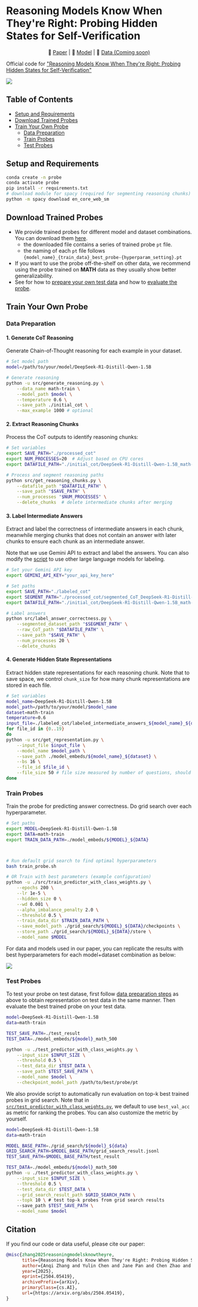 # Reasoning Models Know When They're Right: Probing Hidden States for Self-Verification


<div align="center">
  
📄 [Paper](https://arxiv.org/pdf/2504.05419) | 🔗 [Model](https://drive.usercontent.google.com/download?id=140GPBMca27-hAL5P8phK_jl2O9mReqo8&export=download&authuser=1&confirm=t&uuid=2302ab95-eb89-444e-aeed-8738a2c1d8b2&at=APcmpoyoq2GkpsrhGUK9W6EpyYoO:17446852776) | 🤗 [Data (Coming soon)]()

</div>

Official code for ["Reasoning Models Know When They're Right: Probing Hidden States for Self-Verification"](https://arxiv.org/pdf/2504.05419) 


![](./figures/main.png)

## Table of Contents


- [Setup and Requirements](#setup-and-requirements)
- [Download Trained Probes](#download-trained-probes)
- [Train Your Own Probe](#train-your-own-probe)
  - [Data Preparation](#data-preparation) 
  - [Train Probes](#train-probs)
  - [Test Probes](#test-probes)




## Setup and Requirements

```bash
conda create -n probe
conda activate probe
pip install -r requirements.txt
# download module for spacy (required for segmenting reasoning chunks)
python -m spacy download en_core_web_sm
```

## Download Trained Probes
- We provide trained probes for different model and dataset combinations. You can download them [here](https://drive.usercontent.google.com/download?id=140GPBMca27-hAL5P8phK_jl2O9mReqo8&export=download&authuser=1&confirm=t&uuid=2302ab95-eb89-444e-aeed-8738a2c1d8b2&at=APcmpoyoq2GkpsrhGUK9W6EpyYoO:17446852776).
    - the downloaded file contains a series of trained probe `pt` file.
    - the naming of each `pt` file follows `{model_name}_{train_data}_best_probe-{hyperparam_setting}.pt`
- If you want to use the probe off-the-shelf on other data, we recommend using the probe trained on **MATH** data as they usually show better generalizability.
- See for how to [prepare your own test data](#data-preparation) and how to [evaluate the probe](#test-probes). 


## Train Your Own Probe

### Data Preparation
#### 1. Generate CoT Reasoning
Generate Chain-of-Thought reasoning for each example in your dataset.

```bash
# Set model path
model=/path/to/your/model/DeepSeek-R1-Distill-Qwen-1.5B

# Generate reasoning
python -u src/generate_reasoning.py \
    --data_name math-train \
    --model_path $model \
    --temperature 0.6 \
    --save_path ./initial_cot \
    --max_example 1000 # optional
```

#### 2. Extract Reasoning Chunks
Process the CoT outputs to identify reasoning chunks:

```bash
# Set variables
export SAVE_PATH="./processed_cot"
export NUM_PROCESSES=20  # Adjust based on CPU cores
export DATAFILE_PATH="./initial_cot/DeepSeek-R1-Distill-Qwen-1.5B_math-train_rollout_temperature0.6.jsonl"

# Process and segment reasoning paths
python src/get_reasoning_chunks.py \
    --datafile_path "$DATAFILE_PATH" \
    --save_path "$SAVE_PATH" \
    --num_processes "$NUM_PROCESSES" \
    --delete_chunks  # delete intermediate chunks after merging
```

#### 3. Label Intermediate Answers
Extract and label the correctness of intermediate answers in each chunk, meanwhile merging chunks that does not contain an answer with later chunks to ensure each chunk as an intermediate answer.

Note that we use Gemini API to extract and label the answers. You can also modify the [script](src/label_answer_correctness.py) to use other large language models for labeling.

```bash
# Set your Gemini API key
export GEMINI_API_KEY="your_api_key_here"

# Set paths
export SAVE_PATH="./labeled_cot"
export SEGMENT_PATH="./processed_cot/segmented_CoT_DeepSeek-R1-Distill-Qwen-1.5B_math-train_rollout_temperature0.6_merged.json"
export DATAFILE_PATH="./initial_cot/DeepSeek-R1-Distill-Qwen-1.5B_math-train_rollout_temperature0.6.jsonl"

# Label answers
python src/label_answer_correctness.py \
    --segmented_dataset_path "$SEGMENT_PATH" \
    --raw_CoT_path "$DATAFILE_PATH" \
    --save_path "$SAVE_PATH" \
    --num_processes 20 \
    --delete_chunks
```

#### 4. Generate Hidden State Representations
Extract hidden state representations for each reasoning chunk. Note that to save space, we control `chunk_size` for how many chunk representations are stored in each file.

```bash
# Set variables
model_name=DeepSeek-R1-Distill-Qwen-1.5B
model_path=/path/to/your/model/$model_name
dataset=math-train
temperature=0.6
input_file=./labeled_cot/labeled_intermediate_answers_${model_name}_${dataset}_rollout_temperature${temperature}.jsonl
for file_id in {0..19}
do
python -u src/get_representation.py \
    --input_file $input_file \
    --model_name $model_path \
    --save_path ./model_embeds/${model_name}_${dataset} \
    --bs 16 \
    --file_id $file_id \
    --file_size 50 # file size measured by number of questions, should not be too large because that would affect training data shuffling
done
```
### Train Probes
Train the probe for predicting answer correctness. Do grid search over each hyperparameter.

```bash
# Set paths
export MODEL=DeepSeek-R1-Distill-Qwen-1.5B
export DATA=math-train
export TRAIN_DATA_PATH=./model_embeds/${MODEL}_${DATA}



# Run default grid search to find optimal hyperparameters
bash train_probe.sh

# OR Train with best parameters (example configuration)
python -u ./src/train_predictor_with_class_weights.py \
    --epochs 200 \
    --lr 1e-5 \
    --hidden_size 0 \
    --wd 0.001 \
    --alpha_imbalance_penalty 2.0 \
    --threshold 0.5 \
    --train_data_dir $TRAIN_DATA_PATH \
    --save_model_path ./grid_search/${MODEL}_${DATA}/checkpoints \
    --store_path ./grid_search/${MODEL}_${DATA}/store \
    --model_name $MODEL
```

For data and models used in our paper, you can replicate the results with best hyperparameters for each model+dataset combination as below:

![](./figures/hyperparam.png)

### Test Probes

To test your probe on test datase, first follow [data preparation steps](#data-preparation) as above to obtain representation on test data in the same manner. Then evaluate the best trained probe on your test data.

```bash
model=DeepSeek-R1-Distill-Qwen-1.5B
data=math-train

TEST_SAVE_PATH=./test_result
TEST_DATA=./model_embeds/${model}_math_500

python -u ./test_predictor_with_class_weights.py \
    --input_size $INPUT_SIZE \
    --threshold 0.5 \
    --test_data_dir $TEST_DATA \
    --save_path $TEST_SAVE_PATH \
    --model_name $model \
    --checkpoint_model_path /path/to/best/probe/pt 
```

We also provide script to automatically run evaluation on top-k best trained probes in grid search.
Note that in [`src/test_predictor_with_class_weights.py`](./src/test_predictor_with_class_weights.py), we default to use `best_val_acc` as metric for ranking the probes. You can also customize the metric by yourself.

```bash
model=DeepSeek-R1-Distill-Qwen-1.5B
data=math-train

MODEL_BASE_PATH=./grid_search/${model}_${data}
GRID_SEARCH_PATH=$MODEL_BASE_PATH/grid_search_result.jsonl
TEST_SAVE_PATH=$MODEL_BASE_PATH/test_result

TEST_DATA=./model_embeds/${model}_math_500
python -u ./test_predictor_with_class_weights.py \
    --input_size $INPUT_SIZE \
    --threshold 0.5 \
    --test_data_dir $TEST_DATA \
    --grid_search_result_path $GRID_SEARCH_PATH \
    --topk 10 \ # test top-k probes from grid search results
    --save_path $TEST_SAVE_PATH \
    --model_name $model
```


## Citation

If you find our code or data useful, please cite our paper:
```bibtex
@misc{zhang2025reasoningmodelsknowtheyre,
      title={Reasoning Models Know When They're Right: Probing Hidden States for Self-Verification}, 
      author={Anqi Zhang and Yulin Chen and Jane Pan and Chen Zhao and Aurojit Panda and Jinyang Li and He He},
      year={2025},
      eprint={2504.05419},
      archivePrefix={arXiv},
      primaryClass={cs.AI},
      url={https://arxiv.org/abs/2504.05419}, 
}
```